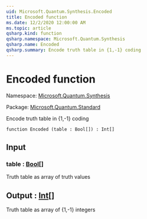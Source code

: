 ```yaml
---
uid: Microsoft.Quantum.Synthesis.Encoded
title: Encoded function
ms.date: 12/2/2020 12:00:00 AM
ms.topic: article
qsharp.kind: function
qsharp.namespace: Microsoft.Quantum.Synthesis
qsharp.name: Encoded
qsharp.summary: Encode truth table in {1,-1} coding
---
```


# Encoded function

Namespace: [Microsoft.Quantum.Synthesis](xref:Microsoft.Quantum.Synthesis)

Package: [Microsoft.Quantum.Standard](https://nuget.org/packages/Microsoft.Quantum.Standard)


Encode truth table in {1,-1} coding

```qsharp
function Encoded (table : Bool[]) : Int[]
```


## Input

### table : [Bool](xref:microsoft.quantum.lang-ref.bool)[]

Truth table as array of truth values



## Output : [Int](xref:microsoft.quantum.lang-ref.int)[]

Truth table as array of {1,-1} integers